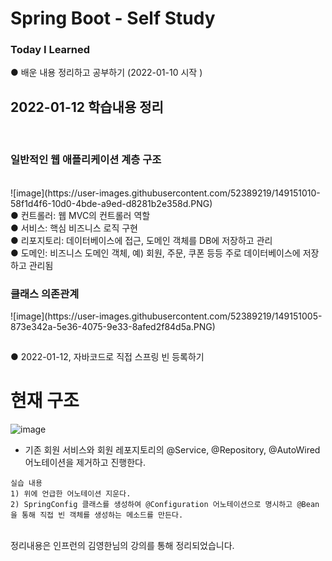 <h1> Spring Boot - Self Study 
  <h3>Today I Learned </h3>
●  배운 내용 정리하고 공부하기 (2022-01-10 시작 )<br>


<h2> 2022-01-12 학습내용 정리 </h2> <br>
<h3> 일반적인 웹 애플리케이션 계층 구조 </h3> 
<br>
![image](https://user-images.githubusercontent.com/52389219/149151010-58f1d4f6-10d0-4bde-a9ed-d8281b2e358d.PNG)

<br>
● 컨트롤러: 웹 MVC의 컨트롤러 역할 <br>
● 서비스: 핵심 비즈니스 로직 구현 <br>
● 리포지토리: 데이터베이스에 접근, 도메인 객체를 DB에 저장하고 관리 <br>
● 도메인: 비즈니스 도메인 객체, 예) 회원, 주문, 쿠폰 등등 주로 데이터베이스에 저장하고 관리됨 <br>

<h3> 클래스 의존관계 </h3>
![image](https://user-images.githubusercontent.com/52389219/149151005-873e342a-5e36-4075-9e33-8afed2f84d5a.PNG)

## 
● 2022-01-12, 자바코드로 직접 스프링 빈 등록하기  <br>

# 현재 구조 <br>
![image](https://user-images.githubusercontent.com/52389219/149151008-bfcb8558-0378-417a-b3fc-aa79169166d9.PNG)
- 기존 회원 서비스와 회원 레포지토리의 @Service, @Repository, @AutoWired 어노테이션을 제거하고 진행한다. <br>

```
실습 내용
1) 위에 언급한 어노테이션 지운다.
2) SpringConfig 클래스를 생성하여 @Configuration 어노테이션으로 명시하고 @Bean 을 통해 직접 빈 객체를 생성하는 메소드를 만든다. 

```


<br>
정리내용은 인프런의 김영한님의 강의를 통해 정리되었습니다. 